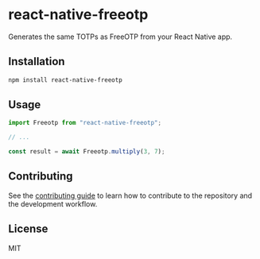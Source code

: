 # react-native-freeotp

Generates the same TOTPs as FreeOTP from your React Native app.

## Installation

```sh
npm install react-native-freeotp
```

## Usage

```js
import Freeotp from "react-native-freeotp";

// ...

const result = await Freeotp.multiply(3, 7);
```

## Contributing

See the [contributing guide](CONTRIBUTING.md) to learn how to contribute to the repository and the development workflow.

## License

MIT
